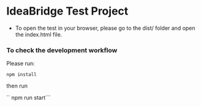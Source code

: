 # IdeaBridge Test Project

- To open the test in your browser, please go to the dist/ folder and open the index.html file.


### To check the development workflow

Please run:
```
npm install
```

then run

`` npm run start```

